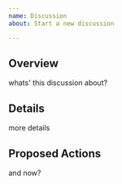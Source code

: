 ```yaml
---
name: Discussion
about: Start a new discussion

---
```


## Overview
whats' this discussion about?

## Details
more details

## Proposed Actions
and now?
